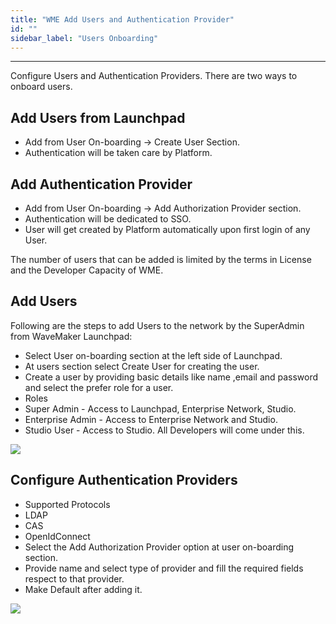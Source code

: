 ```yaml
---
title: "WME Add Users and Authentication Provider"
id: ""
sidebar_label: "Users Onboarding"
---
```

---

Configure Users and Authentication Providers. There are two ways to onboard users.

## Add Users from Launchpad 

- Add from User On-boarding -> Create User Section.
- Authentication will be taken care by Platform. 

## Add Authentication Provider

- Add from User On-boarding -> Add Authorization Provider section.
- Authentication will be dedicated to SSO.
- User will get created by Platform automatically upon first login of any User.

The number of users that can be added is limited by the terms in License and the Developer Capacity of WME.

## Add Users

Following are the steps to add Users to the network by the SuperAdmin from WaveMaker Launchpad:
- Select User on-boarding section at the left side of Launchpad.
- At users section select Create User for creating the user.
- Create a user by providing basic details like name ,email and password and select the prefer role for a user.
- Roles 
- Super Admin - Access to Launchpad, Enterprise Network, Studio.
- Enterprise Admin - Access to Enterprise Network and Studio.
- Studio User - Access to Studio. All Developers will come under this.

[![](/learn/assets/wme-setup/configuring-wme/user-creation.png)](/learn/assets/wme-setup/configuring-wme/user-creation.png)


## Configure Authentication Providers

- Supported Protocols 
- LDAP
- CAS
- OpenIdConnect
- Select the Add Authorization Provider option at user on-boarding section.
- Provide name and select type of provider and fill the required fields respect to that provider.
- Make Default after adding it.

[![](/learn/assets/wme-setup/configuring-wme/adding-authorization-provider.png)](/learn/assets/wme-setup/configuring-wme/adding-authorization-provider.png)
